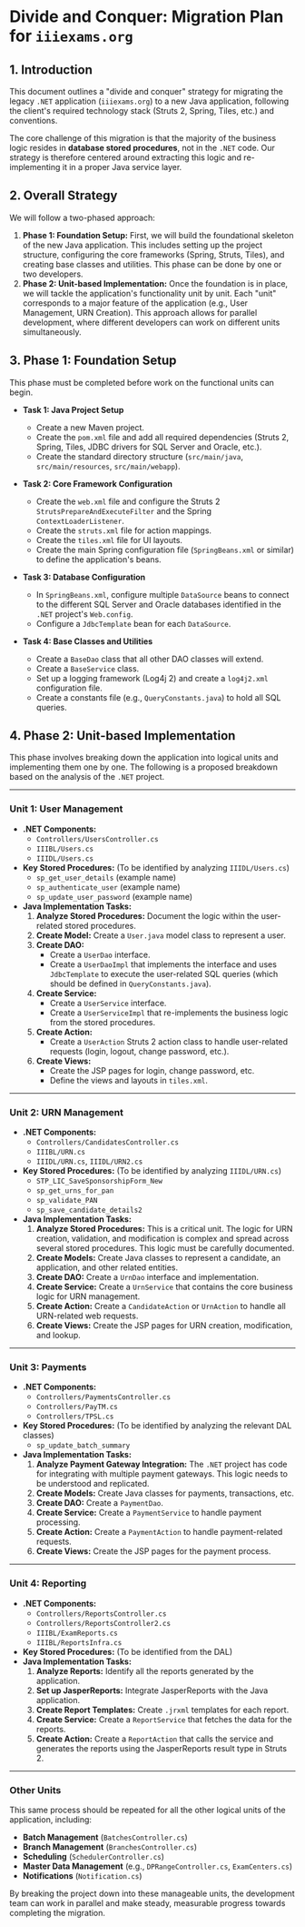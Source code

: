 # Divide and Conquer: Migration Plan for `iiiexams.org`

## 1. Introduction

This document outlines a "divide and conquer" strategy for migrating the legacy `.NET` application (`iiiexams.org`) to a new Java application, following the client's required technology stack (Struts 2, Spring, Tiles, etc.) and conventions.

The core challenge of this migration is that the majority of the business logic resides in **database stored procedures**, not in the `.NET` code. Our strategy is therefore centered around extracting this logic and re-implementing it in a proper Java service layer.

## 2. Overall Strategy

We will follow a two-phased approach:

1.  **Phase 1: Foundation Setup:** First, we will build the foundational skeleton of the new Java application. This includes setting up the project structure, configuring the core frameworks (Spring, Struts, Tiles), and creating base classes and utilities. This phase can be done by one or two developers.
2.  **Phase 2: Unit-based Implementation:** Once the foundation is in place, we will tackle the application's functionality unit by unit. Each "unit" corresponds to a major feature of the application (e.g., User Management, URN Creation). This approach allows for parallel development, where different developers can work on different units simultaneously.

## 3. Phase 1: Foundation Setup

This phase must be completed before work on the functional units can begin.

*   **Task 1: Java Project Setup**
    *   Create a new Maven project.
    *   Create the `pom.xml` file and add all required dependencies (Struts 2, Spring, Tiles, JDBC drivers for SQL Server and Oracle, etc.).
    *   Create the standard directory structure (`src/main/java`, `src/main/resources`, `src/main/webapp`).

*   **Task 2: Core Framework Configuration**
    *   Create the `web.xml` file and configure the Struts 2 `StrutsPrepareAndExecuteFilter` and the Spring `ContextLoaderListener`.
    *   Create the `struts.xml` file for action mappings.
    *   Create the `tiles.xml` file for UI layouts.
    *   Create the main Spring configuration file (`SpringBeans.xml` or similar) to define the application's beans.

*   **Task 3: Database Configuration**
    *   In `SpringBeans.xml`, configure multiple `DataSource` beans to connect to the different SQL Server and Oracle databases identified in the `.NET` project's `Web.config`.
    *   Configure a `JdbcTemplate` bean for each `DataSource`.

*   **Task 4: Base Classes and Utilities**
    *   Create a `BaseDao` class that all other DAO classes will extend.
    *   Create a `BaseService` class.
    *   Set up a logging framework (Log4j 2) and create a `log4j2.xml` configuration file.
    *   Create a constants file (e.g., `QueryConstants.java`) to hold all SQL queries.

## 4. Phase 2: Unit-based Implementation

This phase involves breaking down the application into logical units and implementing them one by one. The following is a proposed breakdown based on the analysis of the `.NET` project.

---

### Unit 1: User Management

*   **.NET Components:**
    *   `Controllers/UsersController.cs`
    *   `IIIBL/Users.cs`
    *   `IIIDL/Users.cs`
*   **Key Stored Procedures:** (To be identified by analyzing `IIIDL/Users.cs`)
    *   `sp_get_user_details` (example name)
    *   `sp_authenticate_user` (example name)
    *   `sp_update_user_password` (example name)
*   **Java Implementation Tasks:**
    1.  **Analyze Stored Procedures:** Document the logic within the user-related stored procedures.
    2.  **Create Model:** Create a `User.java` model class to represent a user.
    3.  **Create DAO:**
        *   Create a `UserDao` interface.
        *   Create a `UserDaoImpl` that implements the interface and uses `JdbcTemplate` to execute the user-related SQL queries (which should be defined in `QueryConstants.java`).
    4.  **Create Service:**
        *   Create a `UserService` interface.
        *   Create a `UserServiceImpl` that re-implements the business logic from the stored procedures.
    5.  **Create Action:**
        *   Create a `UserAction` Struts 2 action class to handle user-related requests (login, logout, change password, etc.).
    6.  **Create Views:**
        *   Create the JSP pages for login, change password, etc.
        *   Define the views and layouts in `tiles.xml`.

---

### Unit 2: URN Management

*   **.NET Components:**
    *   `Controllers/CandidatesController.cs`
    *   `IIIBL/URN.cs`
    *   `IIIDL/URN.cs`, `IIIDL/URN2.cs`
*   **Key Stored Procedures:** (To be identified by analyzing `IIIDL/URN.cs`)
    *   `STP_LIC_SaveSponsorshipForm_New`
    *   `sp_get_urns_for_pan`
    *   `sp_validate_PAN`
    *   `sp_save_candidate_details2`
*   **Java Implementation Tasks:**
    1.  **Analyze Stored Procedures:** This is a critical unit. The logic for URN creation, validation, and modification is complex and spread across several stored procedures. This logic must be carefully documented.
    2.  **Create Models:** Create Java classes to represent a candidate, an application, and other related entities.
    3.  **Create DAO:** Create a `UrnDao` interface and implementation.
    4.  **Create Service:** Create a `UrnService` that contains the core business logic for URN management.
    5.  **Create Action:** Create a `CandidateAction` or `UrnAction` to handle all URN-related web requests.
    6.  **Create Views:** Create the JSP pages for URN creation, modification, and lookup.

---

### Unit 3: Payments

*   **.NET Components:**
    *   `Controllers/PaymentsController.cs`
    *   `Controllers/PayTM.cs`
    *   `Controllers/TPSL.cs`
*   **Key Stored Procedures:** (To be identified by analyzing the relevant DAL classes)
    *   `sp_update_batch_summary`
*   **Java Implementation Tasks:**
    1.  **Analyze Payment Gateway Integration:** The `.NET` project has code for integrating with multiple payment gateways. This logic needs to be understood and replicated.
    2.  **Create Models:** Create Java classes for payments, transactions, etc.
    3.  **Create DAO:** Create a `PaymentDao`.
    4.  **Create Service:** Create a `PaymentService` to handle payment processing.
    5.  **Create Action:** Create a `PaymentAction` to handle payment-related requests.
    6.  **Create Views:** Create the JSP pages for the payment process.

---

### Unit 4: Reporting

*   **.NET Components:**
    *   `Controllers/ReportsController.cs`
    *   `Controllers/ReportsController2.cs`
    *   `IIIBL/ExamReports.cs`
    *   `IIIBL/ReportsInfra.cs`
*   **Key Stored Procedures:** (To be identified from the DAL)
*   **Java Implementation Tasks:**
    1.  **Analyze Reports:** Identify all the reports generated by the application.
    2.  **Set up JasperReports:** Integrate JasperReports with the Java application.
    3.  **Create Report Templates:** Create `.jrxml` templates for each report.
    4.  **Create Service:** Create a `ReportService` that fetches the data for the reports.
    5.  **Create Action:** Create a `ReportAction` that calls the service and generates the reports using the JasperReports result type in Struts 2.

---

### Other Units

This same process should be repeated for all the other logical units of the application, including:

*   **Batch Management** (`BatchesController.cs`)
*   **Branch Management** (`BranchesController.cs`)
*   **Scheduling** (`SchedulerController.cs`)
*   **Master Data Management** (e.g., `DPRangeController.cs`, `ExamCenters.cs`)
*   **Notifications** (`Notification.cs`)

By breaking the project down into these manageable units, the development team can work in parallel and make steady, measurable progress towards completing the migration.
